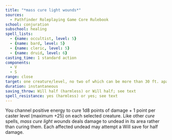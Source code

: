 ```yaml
---
title: "*mass cure light wounds*"
sources:
  - Pathfinder Roleplaying Game Core Rulebook
school: conjuration
subschool: healing
spell_lists:
  - {name: occultist, level: 5}
  - {name: bard, level: 5}
  - {name: cleric, level: 5}
  - {name: druid, level: 6}
casting_time: 1 standard action
components:
  - V
  - S
range: close
target: one creature/level, no two of which can be more than 30 ft. apart
duration: instantaneous
saving_throw: Will half (harmless) or Will half; see text
spell_resistance: yes (harmless) or yes; see text
---
```


You channel positive energy to cure 1d8 points of damage + 1 point per caster level (maximum +25) on each selected creature. Like other *cure* spells, *mass cure light wounds* deals damage to undead in its area rather than curing them. Each affected undead may attempt a Will save for half damage.

